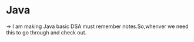 # Java

-> I am making Java basic DSA must remember notes.So,whenver we need this to go through and check out.
